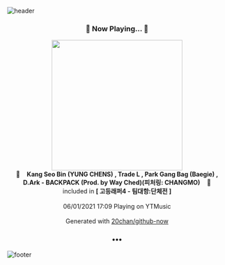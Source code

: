 ![header](https://capsule-render.vercel.app/api?type=wave&height=170&section=header&text=Hi.%20I'm%20SHIFT&fontColor=090707&fontAlignX=45&fontAlignY=65&fontSize=100)

<h3 align="center">🎵 Now Playing... 🎵</h3>
<p align="center">
  <a href="https://music.youtube.com/watch?v=ccEXonZ-XtI">
    <img width="300" src="https://lh3.googleusercontent.com/X4LCLRS0OEIWLl8B-9uDZIbRGscYSkYmeMGAFrI2TLrjQRqNWofckgAbT2HaHUWWi76wlCx0SQmiEic">
  </a>
  <br>
  🎵&nbsp&nbsp&nbsp <b>Kang Seo Bin (YUNG CHENS) , Trade L , Park Gang Bag (Baegie) , D.Ark - BACKPACK (Prod. by Way Ched)(피처링: CHANGMO)</b> &nbsp&nbsp&nbsp🎵
  <br>
  included in <b>[ 고등래퍼4 - 팀대항:단체전 ]</b>
  
  <br />
  <br />
  06/01/2021 17:09 Playing on YTMusic
  <br />
  <br />
  Generated with <a href="https://github.com/20chan/github-now">20chan/github-now</a>
</p>

<h3 align="center">•••</h3>

![footer](https://capsule-render.vercel.app/api?type=wave&height=150&section=footer)
